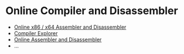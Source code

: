 # Online Compiler and Disassembler

- [Online x86 / x64 Assembler and Disassembler](https://defuse.ca/online-x86-assembler.htm)
- [Compiler Explorer](https://godbolt.org/)
- [Online Assembler and Disassembler](https://shell-storm.org/online/Online-Assembler-and-Disassembler/)
- ...
